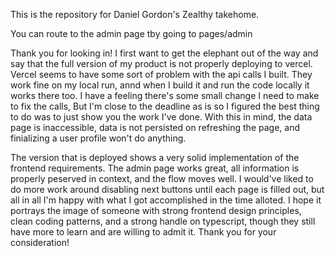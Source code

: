 This is the repository for Daniel Gordon's Zealthy takehome.

You can route to the admin page tby going to pages/admin

Thank you for looking in! I first want to get the elephant out of the way and say that the full version of my product is not properly deploying to vercel. Vercel seems to have some sort of problem with the api calls I built. They work fine on my local run, annd when I build it and run the code locally it works there too. I have a feeling there's some small change I need to make to fix the calls, But I'm close to the deadline as is so I figured the best thing to do was to just show you the work I've done. With this in mind, the data page is inaccessible, data is not persisted on refreshing the page, and finializing a user profile won't do anything.

The version that is deployed shows a very solid implementation of the frontend requirements. The admin page works great, all information is properly peserved in context, and the flow moves well. I would've liked to do more work around disabling next buttons until each page is filled out, but all in all I'm happy with what I got accomplished in the time alloted. I hope it portrays the image of someone with strong frontend design principles, clean coding patterns, and a strong handle on typescript, though they still have more to learn and are willing to admit it. Thank you for your consideration!
